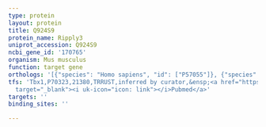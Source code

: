 ```yaml
---
type: protein
layout: protein
title: Q924S9
protein_name: Ripply3
uniprot_accession: Q924S9
ncbi_gene_id: '170765'
organism: Mus musculus
function: target gene
orthologs: '[{"species": "Homo sapiens", "id": ["P57055"]}, {"species": "Rattus norvegicus", "id": ["D4AA46"]}]'
tfs: 'Tbx1,P70323,21380,TRRUST,inferred by curator,&ensp;<a href="https://www.ncbi.nlm.nih.gov/pubmed/?term=21177346%5Buid%5D+OR+29087512%5Buid%5D"
  target="_blank"><i uk-icon="icon: link"></i>Pubmed</a>'
targets: ''
binding_sites: ''

---
```

